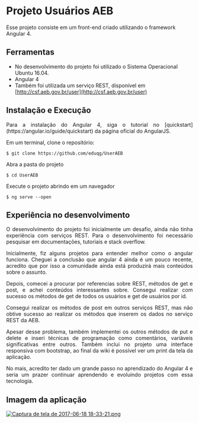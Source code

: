 # Projeto Usuários AEB

Esse projeto consiste em um front-end criado utilizando o framework Angular 4.

## Ferramentas

* No desenvolvimento do projeto foi utilizado o Sistema Operacional Ubuntu 16.04.
* Angular 4
* Também foi utilizada um serviço REST, disponível em [http://csf.aeb.gov.br/user](http://csf.aeb.gov.br/user)

## Instalação e Execução

<p align="justify">Para a instalação do Angular 4, siga o tutorial no [quickstart](https://angular.io/guide/quickstart) da página oficial do AngularJS.

Em um terminal, clone o repositório:
```console
$ git clone https://github.com/eduqg/UserAEB
```

Abra a pasta do projeto
```console
$ cd UserAEB
```
Execute o projeto abrindo em um navegador
```console
$ ng serve --open
```

## Experiência no desenvolvimento

<p align="justify">O desenvolvimento do projeto foi inicialmente um desafio, ainda não tinha experiência com serviços REST. Para o desenvolvimento foi necessário pesquisar em documentações, tutoriais e stack overflow.

<p align="justify">Inicialmente, fiz alguns projetos para entender melhor como o angular funciona. Cheguei a conclusão que angular 4 ainda é um pouco recente, acredito que por isso a comunidade ainda está produzirá mais conteúdos sobre o assunto.

<p align="justify">Depois, comecei a procurar por referencias sobre REST, métodos de get e post, e achei conteúdos interessantes sobre. Consegui realizar com sucesso os métodos de get de todos os usuários e get de usuários por id.

<p align="justify">Consegui realizar os métodos de post em outros serviços REST, mas não obtive sucesso ao realizar os métodos que inserem os dados no serviço REST da AEB.

<p align="justify">Apesar desse problema, também implementei os outros métodos de put e delete e inseri técnicas de programação como comentários, variáveis significativas entre outros. Também inclui no projeto uma interface responsiva com bootstrap, ao final da wiki é possível ver um print da tela da aplicação.

<p align="justify">No mais, acredito ter dado um grande passo no aprendizado do Angular 4 e seria um prazer continuar aprendendo e evoluindo projetos com essa tecnologia.

## Imagem da aplicação

[![Captura de tela de 2017-06-18 18-33-21.png](https://s30.postimg.org/ife9onhcx/Captura_de_tela_de_2017-06-18_18-33-21.png)](https://postimg.org/image/8i38vl9r1/)
